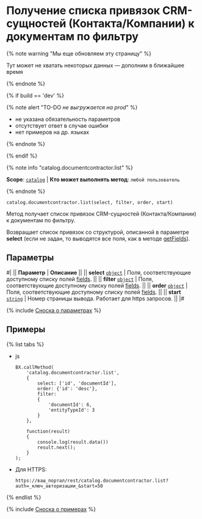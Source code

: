 # Получение списка привязок CRM-сущностей (Контакта/Компании) к документам по фильтру

{% note warning "Мы еще обновляем эту страницу" %}

Тут может не хватать некоторых данных — дополним в ближайшее время

{% endnote %}

{% if build == 'dev' %}

{% note alert "TO-DO _не выгружается на prod_" %}

- не указана обязательность параметров
- отсутствует ответ в случае ошибки
- нет примеров на др. языках
  
{% endnote %}

{% endif %}

{% note info "catalog.documentcontractor.list" %}

**Scope**: [`catalog`](../../scopes/permissions.md) | **Кто может выполнять метод**: `любой пользователь`

{% endnote %}

```http
catalog.documentcontractor.list(select, filter, order, start)
```

Метод получает список привязок CRM-сущностей (Контакта/Компании) к документам по фильтру. 

Возвращает список привязок со структурой, описанной в параметре **select** (если не задан, то выводятся все поля, как в методе [getFields](catalog-documentcontractor-get-fields.md)).

## Параметры

#|
|| **Параметр** | **Описание** ||
|| **select**
[`object`](../../data-types.md) | Поля, соответствующие доступному списку полей [fields](catalog-documentcontractor-get-fields.md). ||
|| **filter**
[`object`](../../data-types.md) | Поля, соответствующие доступному списку полей [fields](catalog-documentcontractor-get-fields.md). ||
|| **order**
[`object`](../../data-types.md) | Поля, соответствующие доступному списку полей [fields](catalog-documentcontractor-get-fields.md). ||
|| **start**
[`string`](../../data-types.md) | Номер страницы вывода. Работает для https запросов. ||
|#

{% include [Сноска о параметрах](../../../_includes/required.md) %}

## Примеры

{% list tabs %}

- js
  
    ```
    BX.callMethod(
        'catalog.documentcontractor.list',
        {
            select: ['id', 'documentId'],
            order: {'id': 'desc'},
            filter:
            {
                'documentId': 6,
                'entityTypeId': 3
            }
        },

        function(result)
        {
            console.log(result.data())
            result.next();
        }
    );
    ```
- Для HTTPS:

    ```
    https://ваш_портал/rest/catalog.documentcontractor.list?auth=_ключ_авторизации_&start=50
    ```

{% endlist %}

{% include [Сноска о примерах](../../../_includes/examples.md) %}
